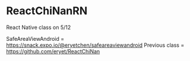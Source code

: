# ReactChiNanRN
React Native class on 5/12

SafeAreaViewAndroid = https://snack.expo.io/@eryetchen/safeareaviewandroid
Previous class = https://github.com/eryet/ReactChiNan
